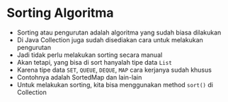 # Sorting Algoritma

- Sorting atau pengurutan adalah algoritma yang sudah biasa dilakukan 
- Di Java Collection juga sudah disediakan cara untuk melakukan pengurutan 
- Jadi tidak perlu melakukan sorting secara manual
- Akan tetapi, yang bisa di sort hanyalah tipe data `List`
- Karena tipe data `SET`, `QUEUE`, `DEQUE`, `MAP` cara kerjanya sudah khusus 
- Contohnya adalah SortedMap dan lain-lain
- Untuk melakukan sorting, kita bisa menggunakan method `sort()` di Collection

